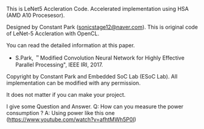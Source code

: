 This is LeNet5 Accleration Code.
Accelerated implementation using HSA (AMD A10 Procesesor). 

Designed by Constant Park (sonicstage12@naver.com).
This is original code of LeNet-5 Accleration with OpenCL.

You can read the detailed information at this paper. 
- S.Park, ＂Modified Convolution Neural Network for Highly Effective Parallel Processing", IEEE IRI, 2017.

Copyright by Constant Park and Embedded SoC Lab (ESoC Lab). 
All implementation can be modified with any permission.

It does not matter if you can make your project. 

I give some Question and Answer.
Q: How can you measure the power consumption ?
A: Using power like this one (https://www.youtube.com/watch?v=afhtMWh5P0I)
